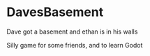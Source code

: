 # DavesBasement
Dave got a basement and ethan is in his walls

Silly game for some friends, and to learn Godot
